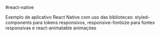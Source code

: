 #react-native

Exemplo de aplicativo React Native com uso das bibliotecas: styled-components para tokens responsivos, responsive-fontsize para fontes responsivas e react-animatable animações
